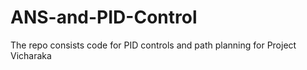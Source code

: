# ANS-and-PID-Control
The repo consists code for PID controls and path planning for Project Vicharaka
